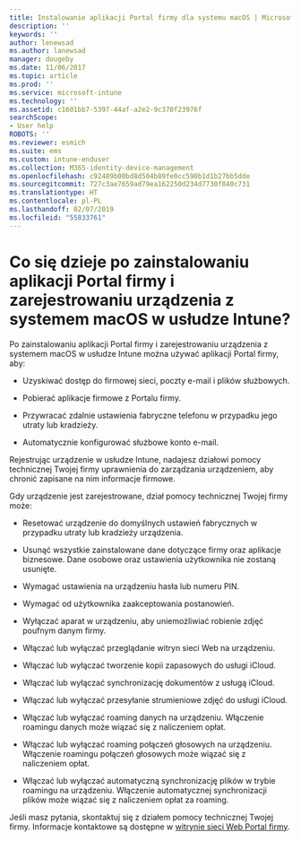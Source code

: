 ```yaml
---
title: Instalowanie aplikacji Portal firmy dla systemu macOS | Microsoft Docs
description: ''
keywords: ''
author: lenewsad
ms.author: lanewsad
manager: dougeby
ms.date: 11/06/2017
ms.topic: article
ms.prod: ''
ms.service: microsoft-intune
ms.technology: ''
ms.assetid: c1601bb7-5397-44af-a2e2-9c370f23976f
searchScope:
- User help
ROBOTS: ''
ms.reviewer: esmich
ms.suite: ems
ms.custom: intune-enduser
ms.collection: M365-identity-device-management
ms.openlocfilehash: c92489b00bd8d504b89fe0cc590b1d1b27bb5dde
ms.sourcegitcommit: 727c3ae7659ad79ea162250d234d7730f840c731
ms.translationtype: HT
ms.contentlocale: pl-PL
ms.lasthandoff: 02/07/2019
ms.locfileid: "55833761"
---
```

# <a name="what-happens-if-you-install-the-company-portal-app-and-enroll-your-macos-device-in-intune"></a>Co się dzieje po zainstalowaniu aplikacji Portal firmy i zarejestrowaniu urządzenia z systemem macOS w usłudze Intune?

Po zainstalowaniu aplikacji Portal firmy i zarejestrowaniu urządzenia z systemem macOS w usłudze Intune można używać aplikacji Portal firmy, aby:

-   Uzyskiwać dostęp do firmowej sieci, poczty e-mail i plików służbowych.

-   Pobierać aplikacje firmowe z Portalu firmy.

-   Przywracać zdalnie ustawienia fabryczne telefonu w przypadku jego utraty lub kradzieży.

-   Automatycznie konfigurować służbowe konto e-mail.

Rejestrując urządzenie w usłudze Intune, nadajesz działowi pomocy technicznej Twojej firmy uprawnienia do zarządzania urządzeniem, aby chronić zapisane na nim informacje firmowe.

Gdy urządzenie jest zarejestrowane, dział pomocy technicznej Twojej firmy może:

-   Resetować urządzenie do domyślnych ustawień fabrycznych w przypadku utraty lub kradzieży urządzenia.

-   Usunąć wszystkie zainstalowane dane dotyczące firmy oraz aplikacje biznesowe. Dane osobowe oraz ustawienia użytkownika nie zostaną usunięte.

-   Wymagać ustawienia na urządzeniu hasła lub numeru PIN.

-   Wymagać od użytkownika zaakceptowania postanowień.

-   Wyłączać aparat w urządzeniu, aby uniemożliwiać robienie zdjęć poufnym danym firmy.

-   Włączać lub wyłączać przeglądanie witryn sieci Web na urządzeniu.

-   Włączać lub wyłączać tworzenie kopii zapasowych do usługi iCloud.

-   Włączać lub wyłączać synchronizację dokumentów z usługą iCloud.

-   Włączać lub wyłączać przesyłanie strumieniowe zdjęć do usługi iCloud.

-   Włączać lub wyłączać roaming danych na urządzeniu. Włączenie roamingu danych może wiązać się z naliczeniem opłat.

-   Włączać lub wyłączać roaming połączeń głosowych na urządzeniu. Włączenie roamingu połączeń głosowych może wiązać się z naliczeniem opłat.

-   Włączać lub wyłączać automatyczną synchronizację plików w trybie roamingu na urządzeniu. Włączenie automatycznej synchronizacji plików może wiązać się z naliczeniem opłat za roaming.

Jeśli masz pytania, skontaktuj się z działem pomocy technicznej Twojej firmy. Informacje kontaktowe są dostępne w [witrynie sieci Web Portal firmy](https://go.microsoft.com/fwlink/?linkid=2010980).
